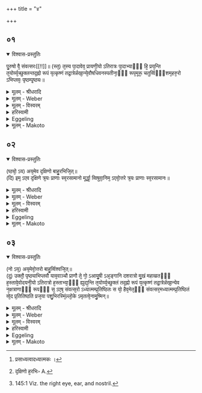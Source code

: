 +++
title = "४"

+++


##  ०१


<details open><summary>विश्वास-प्रस्तुतिः</summary>

पु᳘रुषो वै᳘ संवत्सरः[[!!]]॥
(स्त᳘) त᳘स्य पा᳘दावेव᳘ प्रायणी᳘यो ऽतिरात्रः पा᳘दाभ्याᳫँ᳭ हि᳘ प्रय᳘न्ति त᳘योर्य्य᳘च्छुक्लन्तद᳘ह्नो रूपं य᳘त्कृष्णं तद्रा᳘त्रेर्न्नखा᳘न्ये᳘वौषधिवनस्पतीना᳘ᳫँ᳘ रूप᳘मूरू᳘ चतुर्व्विᳫँ᳭शम᳘हरु᳘रो ऽभिप्लवः᳘ पृष्ठम्पृ᳘ष्ठ्यः॥
</details>

<details><summary>मूलम् - श्रीधरादि</summary>

पु᳘रुषो वै᳘ संवत्सरः[[!!]]॥
(स्त᳘) त᳘स्य पा᳘दावेव᳘ प्रायणी᳘यो ऽतिरात्रः पा᳘दाभ्याᳫँ᳭ हि᳘ प्रय᳘न्ति त᳘योर्य्य᳘च्छुक्लन्तद᳘ह्नो रूपं य᳘त्कृष्णं तद्रा᳘त्रेर्न्नखा᳘न्ये᳘वौषधिवनस्पतीना᳘ᳫँ᳘ रूप᳘मूरू᳘ चतुर्व्विᳫँ᳭शम᳘हरु᳘रो ऽभिप्लवः᳘ पृष्ठम्पृ᳘ष्ठ्यः॥
</details>

<details><summary>मूलम् - Weber</summary>

पु᳘रुषो वै᳘ संवत्सरः᳟ ॥
त᳘स्य पा᳘दावेव᳘ प्रायणी᳘योऽतिरात्रः पा᳘दाभ्याँ हि᳘ प्रय᳘न्ति त᳘योर्य᳘छुक्लं तद᳘ह्नो रूपं य᳘त्कृष्णं तद्रा᳘त्रेर्नखा᳘न्येॗवौषधिवनस्पतीनाँ᳘ रूप᳘मूरू᳘ चतुर्विँशम᳘हरु᳘रोऽभिप्लवः᳘ पृष्ठं पृ᳘ष्ठ्यः ॥
</details>

<details><summary>मूलम् - विस्वरम्</summary>

**अध्यात्मविद्ब्राह्मणम् ।**
 
पुरुषो वै संवत्सरः । तस्य पादावेव प्रायणीयो ऽतिरात्रः । पादाभ्यां हि प्रयन्ति । तयोर्यच्छुक्लं तदह्नो रूपम् । यत्कृष्णं तद्रात्रेः । नखान्येवौषधिवनस्पतीनां रूपम् । ऊरू चतुर्विंशमहः । उरो ऽभिप्लवः । पृष्ठं पृष्ठ्यः ॥ १ ॥ 
</details>

<details><summary>हरिस्वामी</summary>

'पुरुषो वै' । कर्मगतौ अध्यात्मविदां [^१_११] ब्राह्मणमेतत् । प्रसन्नप्रायम् । **पुरुष** इति । 'अध्यात्मं' संवत्सरप्रसवत्वादध्यात्मकः, साधिदेवो गृह्यते । कुत एतत् "नखान्येवौषधिवनस्पतीनां रूपं नक्षत्राणां वेति" वचनात् । उरो ऽभिप्लव इति । दक्षिण उरसो भागः । पृष्ठभागस्य उत्तरः । "उक्तौ पृष्ठ्याभिप्लवौ" इति वामस्य पृथग्वचनात् ॥ १-३ ॥ 

[^१_११]: प्रसाध्यत्वादध्यात्मकः । 

इति श्रीमदाचार्यहरिस्वामिनः कृतौ माध्यन्दिनीयशतपथब्राह्मणभाष्ये द्वादशकाण्डे प्रथमे ऽध्याये चतुर्थं ब्राह्मणम् ॥ १२ । १ । ४ ॥

नागस्वामिसुतो ऽवन्त्यां पाराशर्यो वसन् हरिः । 
श्रुत्यर्थं दर्शयामास शक्तितः पौष्करीयकः ॥ 

श्रीमतो ऽवन्तिनाथस्य विक्रमार्कस्य भूपतेः । 
धर्माध्यक्षो हरिस्वामी व्याख्यच्छातपथीं श्रुतिम् ॥ 

भूभर्त्रा विक्रमार्केण क्लृप्तां कनकवेदिकाम् । 
दानायाध्यस्य कृतवान् श्रुत्यर्थविवृतिं हरिः ॥ 

इति श्रीसर्वविद्यानिधानकवीन्द्राचार्यसरस्वतीनां श्रीहरिस्वामिनां कृतौ माध्यन्दिनीयशतपथब्राह्मणभाष्ये द्वादशकाण्डे प्रथमो ऽध्यायः समाप्तः ॥ (१२-१) ॥ 
</details>

<details><summary>Eggeling</summary>

1. The Year, indeed, is Man;--the opening (prāyaṇīya) Atirātra is his feet, for by means of their

feet (men) go forward (prayanti): that part of them which is white is of the form of the day, and that which is black is (of the form) of the night; the nails are of the form of herbs and trees. The Caturviṁśa day is the thighs, the Abhiplava the breast, and the Pr̥shṭḥya the back.
</details>

<details><summary>मूलम् - Makoto</summary>

पु᳓रुषो वै᳓ संवत्सरः᳓ त᳓स्य पा᳓दा᳓व् एव᳓ प्रा᳓यणी᳓यो ऽतिरा᳓त्रः पा᳓दा᳓भ्याँ᳓ हि᳓ प्रय᳓न्ति त᳓योर् य᳓च् छुक्लं᳓ त᳓द् अ᳓ह्नो रूपं᳓ य᳓त् कृष्णं᳓ त᳓द् रा᳓त्रेर् नखा᳓न्य् एवौ᳙षधिवनस्पतीनाँ᳓ रूप᳓म् ऊरू᳓ चतुर्विँश᳓म् अ᳓हर् उ᳓रो ऽभिप्लवः᳓ पृष्ठं᳓ पृ᳓ष्ठ्यः ॥॥
</details>


##  ०२


<details open><summary>विश्वास-प्रस्तुतिः</summary>

(ष्ठ्यो᳘ ऽय) अय᳘मेव द᳘क्षिणो बाहु᳘रभिजि᳘त्॥  
(दि) इम᳘ ऽएव द᳘क्षिणे त्र᳘यः प्राणाः स्व᳘रसामानो मूर्द्धा᳘ व्विषुवा᳘निम᳘ ऽएवो᳘त्तरे त्र᳘यः प्राणाः स्व᳘रसामानः॥
</details>

<details><summary>मूलम् - श्रीधरादि</summary>

(ष्ठ्यो᳘ ऽय) अय᳘मेव द᳘क्षिणो बाहु᳘रभिजि᳘त्॥  
(दि) इम᳘ ऽएव द᳘क्षिणे त्र᳘यः प्राणाः स्व᳘रसामानो मूर्द्धा᳘ व्विषुवा᳘निम᳘ ऽएवो᳘त्तरे त्र᳘यः प्राणाः स्व᳘रसामानः॥
</details>

<details><summary>मूलम् - Weber</summary>

अय᳘मेव द᳘क्षिणो बाहु᳘रभिजि᳘त् [^wbr_1] ॥  
इम᳘ऽएव द᳘क्षिणे त्र᳘यः प्राणाः स्व᳘रसामानो मूर्धा᳘ विषुवा᳘निम᳘ऽएवो᳘त्तरे त्र᳘यः प्राणाः स्व᳘रसामानः ॥  

[^wbr_1]: द᳘क्षिणो ह᳘रभिः॰ A.
</details>

<details><summary>मूलम् - विस्वरम्</summary>

अयमेव दक्षिणो बाहुरभिजित् । इम एव दक्षिणे त्रयः प्राणाः स्वरसामानः । मूर्द्धा विषुवान् । इम एवोत्तरे त्रयः प्राणाः स्वरसामानः ॥ २ ॥ 
</details>

<details><summary>हरिस्वामी</summary>

[व्याख्यानं प्रथमे]
</details>

<details><summary>Eggeling</summary>

2. The Abhijit is this right arm, the Svarasāman days these three (openings of the) vital airs on the right side [^egg_439] the Vishuvat the head, and the (second period of) Svarasāman days these three vital airs on the left side.

[^egg_439]: 145:1 Viz. the right eye, ear, and nostril.
</details>

<details><summary>मूलम् - Makoto</summary>

अय᳓म् एव᳓ द᳓क्षिणो बा᳓हु᳓र् अभिजि᳓त् ।॥  
इम᳓ एव᳓ द᳓क्षिणे त्र᳓यः प्रा᳓णाः᳓ स्व᳓रसा᳓मा᳓नो मूर्धा᳓ विषुवा᳓न् इम᳓ एवो᳓त्तरे त्र᳓यः प्रा᳓णाः᳓ स्व᳓रसा᳓मा᳓नः ॥॥
</details>


##  ०३


<details open><summary>विश्वास-प्रस्तुतिः</summary>

(नो ऽय᳘) अय᳘मेवो᳘त्तरो बाहु᳘र्व्विश्वजि᳘त्॥  
(दु) उक्तौ᳘ पृष्ठ्याभिप्लवौ याव᳘वाञ्चौ प्राणौ ते᳘ गो᳘ ऽआयु᳘षी ऽअ᳘ङ्गानि दशरात्रो मु᳘खं महाव्व्रतᳫँ᳭ ह᳘स्तावे᳘वोदयनी᳘यो ऽतिरात्रो ह᳘स्ताभ्या᳘ᳫँ᳘ ह्युद्य᳘न्ति त᳘योर्य्य᳘च्छुक्लं तद᳘ह्नो रूपं य᳘त्कृष्णं तद्रा᳘त्रेर्न्नखा᳘न्येव न᳘क्षत्राणाᳫँ᳭ रूपᳫँ᳭ स᳘ ऽएष᳘ संवत्स᳘रो ऽध्यात्मम्प्र᳘तिष्ठितः स यो᳘ हैव᳘मेत᳘ᳫँ᳘ संवत्सर᳘मध्यात्मम्प्र᳘तिष्ठितं व्वे᳘द प्र᳘तितिष्ठति प्रज᳘या पशु᳘भिरस्मिं᳘ल्लो᳘के ऽमृतत्वे᳘नामु᳘ष्मिन्॥
</details>

<details><summary>मूलम् - श्रीधरादि</summary>

(नो ऽय᳘) अय᳘मेवो᳘त्तरो बाहु᳘र्व्विश्वजि᳘त्॥  
(दु) उक्तौ᳘ पृष्ठ्याभिप्लवौ याव᳘वाञ्चौ प्राणौ ते᳘ गो᳘ ऽआयु᳘षी ऽअ᳘ङ्गानि दशरात्रो मु᳘खं महाव्व्रतᳫँ᳭ ह᳘स्तावे᳘वोदयनी᳘यो ऽतिरात्रो ह᳘स्ताभ्या᳘ᳫँ᳘ ह्युद्य᳘न्ति त᳘योर्य्य᳘च्छुक्लं तद᳘ह्नो रूपं य᳘त्कृष्णं तद्रा᳘त्रेर्न्नखा᳘न्येव न᳘क्षत्राणाᳫँ᳭ रूपᳫँ᳭ स᳘ ऽएष᳘ संवत्स᳘रो ऽध्यात्मम्प्र᳘तिष्ठितः स यो᳘ हैव᳘मेत᳘ᳫँ᳘ संवत्सर᳘मध्यात्मम्प्र᳘तिष्ठितं व्वे᳘द प्र᳘तितिष्ठति प्रज᳘या पशु᳘भिरस्मिं᳘ल्लो᳘के ऽमृतत्वे᳘नामु᳘ष्मिन्॥
</details>

<details><summary>मूलम् - Weber</summary>

अय᳘मेवो᳘त्तरो बाहु᳘र्विश्वजि᳘त् ॥  
उक्तौ᳘ पृष्ठ्याभिप्लवौ याव᳘वाञ्चौ प्राणौ ते᳘ गोऽआयु᳘षीऽअ᳘ङ्गानि दशरात्रो मु᳘खं महाव्रतँ ह᳘स्तावेॗवोदयनी᳘योऽतिरात्रो ह᳘स्ताभ्याँॗ ह्युद्य᳘न्ति त᳘योर्य᳘छुक्लं तद᳘ह्नो रूपं य᳘त्कृष्णं तद्रा᳘त्रेर्नखा᳘न्येव न᳘क्षत्राणाँ रूपँ स᳘ एष᳘ संवत्सॗरोऽध्यात्मं प्र᳘तिष्ठितः स यो᳘ हैव᳘मेतँ᳘ संवत्सर᳘मध्यात्मं प्र᳘तिष्ठितं वे᳘द प्र᳘तितिष्ठति प्रज᳘या पशु᳘भिरस्मिं᳘लोॗकेऽमृतत्वे᳘नामु᳘ष्मिन् ॥ ब्राह्मणम् ॥४॥ प्रथमोऽध्यायः [७५]॥
</details>

<details><summary>मूलम् - विस्वरम्</summary>

अयमेवोत्तरो बाहुर्विश्वजित् । उक्तौ पृष्ठ्याभिप्लवौ । याववांचौ प्राणौ ते गोआयुषी । अङ्गानि दशरात्रः । मुखं महाव्रतम् । हस्तावेवोदयनीयो ऽतिरात्रः । हस्ताभ्यां ह्युद्यन्ति । तयोर्यच्छुक्लं तदह्नो रूपम् । यत्कृष्णं तद्रात्रेः । नखान्येव नक्षत्राणां रूपम् । स एष संवत्सरो ऽध्यात्मं प्रतिष्ठितः । स यो हैवमेतं संवत्सरमध्यात्मं प्रतिष्ठितं वेद । प्रतितिष्ठति प्रजया पशुभिरस्मिन् लोके; अमृतत्वेनामुष्मिन् ॥ ३ ॥ 
</details>

<details><summary>हरिस्वामी</summary>

[व्याख्यानं प्रथमे]
</details>

<details><summary>Eggeling</summary>

3. The Viśvajit is this left arm,--the Pr̥shṭḥya and Abhiplava have been told,--the Go and Āyus those downward vital airs; the Daśarātra the limbs, the Mahāvrata the mouth; and the concluding (udayanīya) Atirātra is the hands, for by means of the hands (men) move (reach) upwards (udyanti) that part of them which is white is of the form of the day, and that which is black is of that of the night; and the nails are of the form of the stars. Thus that year is established in respect of the body; and, verily, whosoever thus knows that year to be established in respect of the body, establishes himself by means of offspring and cattle in this, and by immortality in the other, world.
</details>

<details><summary>मूलम् - Makoto</summary>

अय᳓म् एवो᳓त्तरो बा᳓हु᳓र् विश्वजि᳓त् ।॥  
उक्तौ᳓ पृष्ठ्या᳓भिप्लवौ᳓ या᳓व् अ᳓वा᳓ञ्चौ प्रा᳓णौ᳓ ते᳓ गोआ᳓यु᳓षी अ᳓ङ्गा᳓नि दशरा᳓त्रो᳓ मु᳓खं महा᳓व्रतँ᳓ ह᳓स्ता᳓व् एवो᳙दयनी᳓यो ऽतिरा᳓त्रो᳓ ह᳓स्ता᳓भ्याँ᳓ ह्य् उ᳙द्य᳓न्ति त᳓योर् य᳓च् छुक्लं᳓ त᳓द् अ᳓ह्नो रूपं᳓ य᳓त् कृष्णं᳓ त᳓द् रा᳓त्रेर् नखा᳓न्य् एव᳓ न᳓क्षत्रा᳓णाँ᳓ रूपँ᳓ स᳓ एष᳓ संवत्सरो᳙ ऽध्या᳓त्मं᳓ प्र᳓तिष्ठितः स᳓ यो᳓ हैव᳓म् एतँ᳓ संवत्सर᳓म् अध्या᳓त्मं᳓ प्र᳓तिष्ठितं वे᳓द प्र᳓तितिष्ठति प्रज᳓या᳓ पशु᳓भिर् अस्मिं᳓ लोके᳙ ऽमृतत्वे᳓ना᳓मु᳓ष्मिन् ॥॥
</details>

